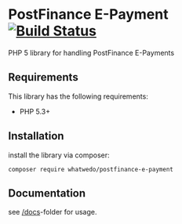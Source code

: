 # PostFinance E-Payment [![Build Status](https://travis-ci.org/whatwedo/PostFinanceEPayment.svg)](https://travis-ci.org/whatwedo/PostFinanceEPayment)

PHP 5 library for handling PostFinance E-Payments

## Requirements

This library has the following requirements:

- PHP 5.3+

## Installation

install the library via composer:

```
composer require whatwedo/postfinance-e-payment
```

## Documentation

see [/docs](docs/index.md)-folder for usage.
